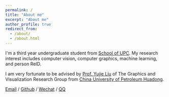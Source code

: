 ```yaml
---
permalink: /
title: "About me"
excerpt: "About me"
author_profile: true
redirect_from: 
  - /about/
  - /about.html
---
```


I'm a third year undergraduate student from [School of UPC](https://www.upc.edu.cn/). My research interest includes computer vision, computer graphics, machine learning, and person ReID.

I am very fortunate to be advised by [Prof. Yujie Liu](https://computer.upc.edu.cn/2017/0313/c6287a103939/page.htm) of The Graphics and Visualization Research Group from [China University of Petroleum Huadong](https://www.upc.edu.cn/). 


[Email](wangzhaoyongupc@gmail.com) / [Github](https://github.com/wangzhaoyongupc) / [Wechat](../images/WeChat.jpg) / [QQ](../images/QQ.jpg)
